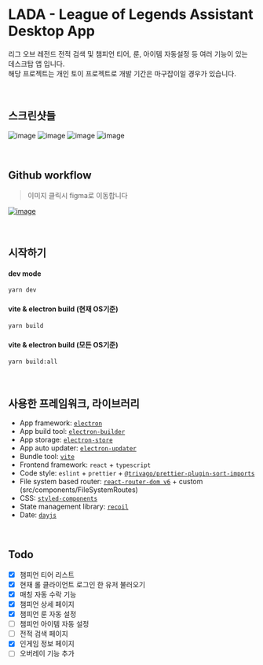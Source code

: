 # LADA - League of Legends Assistant Desktop App

리그 오브 레전드 전적 검색 및 챔피언 티어, 룬, 아이템 자동설정 등 여러 기능이 있는 데스크탑 앱 입니다.<br />
해당 프로젝트는 개인 토이 프로젝트로 개발 기간은 마구잡이일 경우가 있습니다.<br />

<br />

## 스크린샷들

![image](https://github.com/2skydev/LADA/assets/43225384/3ae69fbd-8b58-4fb7-93c1-2de1c9d7ce49)
![image](https://github.com/2skydev/LADA/assets/43225384/4f5f6820-66d5-4c06-b18a-e62ec69ef262)
![image](https://github.com/2skydev/LADA/assets/43225384/cb186443-6477-4942-933a-5b639cb8cc34)
![image](https://github.com/2skydev/LADA/assets/43225384/409d8370-9eaf-43a8-ae3b-3c43fce6e814)

<br />

## Github workflow

> 이미지 클릭시 figma로 이동합니다

[![image](https://user-images.githubusercontent.com/43225384/226127143-bdfe4f6a-dd3a-4cf5-a9ea-f9ced9698d68.png)](https://www.figma.com/file/qJrFt4YVAZX5UdbeKLx6xA/LADA-flows?t=nikt7H1DQ6dTKM96-1)

<br />

## 시작하기

#### dev mode

```bash
yarn dev
```

#### vite & electron build (현재 OS기준)

```bash
yarn build
```

#### vite & electron build (모든 OS기준)

```bash
yarn build:all
```

<br />

## 사용한 프레임워크, 라이브러리

- App framework: [`electron`](https://www.electronjs.org/)
- App build tool: [`electron-builder`](https://www.electron.build/)
- App storage: [`electron-store`](https://github.com/sindresorhus/electron-store)
- App auto updater: [`electron-updater`](https://www.electron.build/auto-update)
- Bundle tool: [`vite`](https://vitejs.dev/)
- Frontend framework: `react` + `typescript`
- Code style: `eslint` + `prettier` + [`@trivago/prettier-plugin-sort-imports`](https://github.com/trivago/prettier-plugin-sort-imports)
- File system based router: [`react-router-dom v6`](https://reactrouter.com/docs/en/v6) + custom (src/components/FileSystemRoutes)
- CSS: [`styled-components`](https://styled-components.com/)
- State management library: [`recoil`](https://hookstate.js.org/)
- Date: [`dayjs`](https://day.js.org/)

<br />

## Todo

- [x] 챔피언 티어 리스트
- [x] 현재 롤 클라이언트 로그인 한 유저 불러오기
- [x] 매칭 자동 수락 기능
- [x] 챔피언 상세 페이지
- [x] 챔피언 룬 자동 설정
- [ ] 챔피언 아이템 자동 설정
- [ ] 전적 검색 페이지
- [x] 인게임 정보 페이지
- [ ] 오버레이 기능 추가
